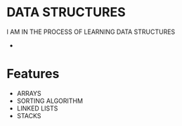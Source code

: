 
# DATA STRUCTURES

I AM IN THE PROCESS OF LEARNING DATA STRUCTURES

- 
# Features

- ARRAYS
- SORTING ALGORITHM
- LINKED LISTS
- STACKS

